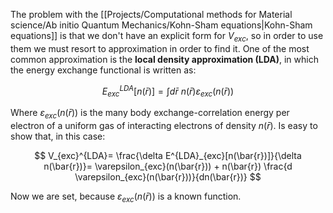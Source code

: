 The problem with the [[Projects/Computational methods for Material science/Ab initio Quantum Mechanics/Kohn-Sham equations|Kohn-Sham equations]] is that we don't have an explicit form for $V_{exc}$, so in order to use them we must resort to approximation in order to find it.
One of the most common approximation is the **local density approximation (LDA)**, in which the energy exchange functional is written as:

$$ E^{LDA}_{exc}[n(\bar{r})] = \int d\bar{r}\ n(\bar{r}) \varepsilon_{exc}(n(\bar{r})) $$

Where $\varepsilon_{exc}(n(\bar{r}))$ is the many body exchange-correlation energy per electron of a uniform
gas of interacting electrons of density $n(\bar{r})$.
Is easy to show that, in this case:

$$ V_{exc}^{LDA}= \frac{\delta E^{LDA}_{exc}[n(\bar{r})]}{\delta n(\bar{r})}= \varepsilon_{exc}(n(\bar{r})) + n(\bar{r}) \frac{d \varepsilon_{exc}(n(\bar{r}))}{dn(\bar{r})} $$

Now we are set, because $\varepsilon_{exc}(n(\bar{r}))$ is a known function.







